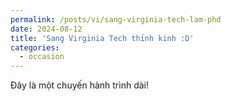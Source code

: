 ```yaml
---
permalink: /posts/vi/sang-virginia-tech-lam-phd
date: 2024-08-12
title: 'Sang Virginia Tech thỉnh kinh :D'
categories:
  - occasion
---
```


Đây là một chuyến hành trình dài!